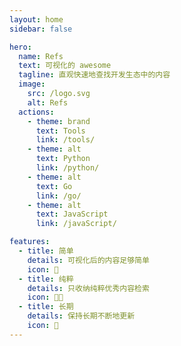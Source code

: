 ```yaml
---
layout: home
sidebar: false

hero:
  name: Refs
  text: 可视化的 awesome
  tagline: 直观快速地查找开发生态中的内容
  image:
    src: /logo.svg
    alt: Refs
  actions:
    - theme: brand
      text: Tools
      link: /tools/
    - theme: alt
      text: Python
      link: /python/
    - theme: alt
      text: Go
      link: /go/
    - theme: alt
      text: JavaScript
      link: /javaScript/

features:
  - title: 简单
    details: 可视化后的内容足够简单
    icon: 🤯
  - title: 纯粹
    details: 只收纳纯粹优秀内容检索
    icon: 😶‍🌫️
  - title: 长期
    details: 保持长期不断地更新
    icon: 🫣
---
```

